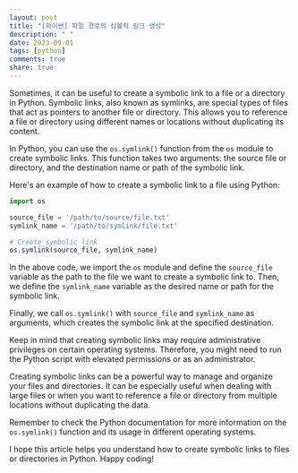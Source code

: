 ```yaml
---
layout: post
title: "[파이썬] 파일 경로의 심볼릭 링크 생성"
description: " "
date: 2023-09-01
tags: [python]
comments: true
share: true
---
```


Sometimes, it can be useful to create a symbolic link to a file or a directory in Python. Symbolic links, also known as symlinks, are special types of files that act as pointers to another file or directory. This allows you to reference a file or directory using different names or locations without duplicating its content.

In Python, you can use the `os.symlink()` function from the `os` module to create symbolic links. This function takes two arguments: the source file or directory, and the destination name or path of the symbolic link.

Here's an example of how to create a symbolic link to a file using Python:

``` python
import os

source_file = '/path/to/source/file.txt'
symlink_name = '/path/to/symlink/file.txt'

# Create symbolic link
os.symlink(source_file, symlink_name)
```

In the above code, we import the `os` module and define the `source_file` variable as the path to the file we want to create a symbolic link to. Then, we define the `symlink_name` variable as the desired name or path for the symbolic link.

Finally, we call `os.symlink()` with `source_file` and `symlink_name` as arguments, which creates the symbolic link at the specified destination.

Keep in mind that creating symbolic links may require administrative privileges on certain operating systems. Therefore, you might need to run the Python script with elevated permissions or as an administrator.

Creating symbolic links can be a powerful way to manage and organize your files and directories. It can be especially useful when dealing with large files or when you want to reference a file or directory from multiple locations without duplicating the data.

Remember to check the Python documentation for more information on the `os.symlink()` function and its usage in different operating systems.

I hope this article helps you understand how to create symbolic links to files or directories in Python. Happy coding!